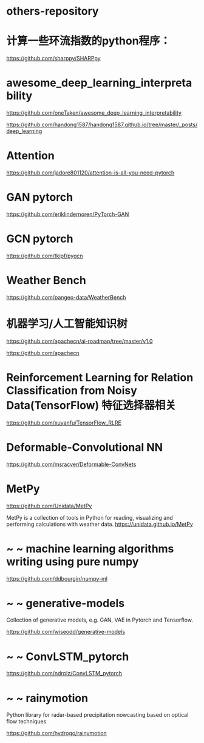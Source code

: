 # others-repository


# 计算一些环流指数的python程序：

https://github.com/sharppy/SHARPpy



# awesome_deep_learning_interpretability

https://github.com/oneTaken/awesome_deep_learning_interpretability

https://github.com/handong1587/handong1587.github.io/tree/master/_posts/deep_learning

# Attention

https://github.com/jadore801120/attention-is-all-you-need-pytorch


# GAN pytorch

https://github.com/eriklindernoren/PyTorch-GAN


# GCN pytorch

https://github.com/tkipf/pygcn


# Weather Bench

https://github.com/pangeo-data/WeatherBench




# 机器学习/人工智能知识树


https://github.com/apachecn/ai-roadmap/tree/master/v1.0

https://github.com/apachecn


# Reinforcement Learning for Relation Classification from Noisy Data(TensorFlow) 特征选择器相关

https://github.com/xuyanfu/TensorFlow_RLRE


# Deformable-Convolutional NN
https://github.com/msracver/Deformable-ConvNets


# MetPy 
https://github.com/Unidata/MetPy 

MetPy is a collection of tools in Python for reading, visualizing and performing calculations with weather data. https://unidata.github.io/MetPy



# ~ ~ machine learning algorithms writing using pure numpy

https://github.com/ddbourgin/numpy-ml



# ~ ~ generative-models

Collection of generative models, e.g. GAN, VAE in Pytorch and Tensorflow.

https://github.com/wiseodd/generative-models


# ~ ~ ConvLSTM_pytorch

https://github.com/ndrplz/ConvLSTM_pytorch



# ~ ~ rainymotion

Python library for radar-based precipitation nowcasting based on optical flow techniques

https://github.com/hydrogo/rainymotion


